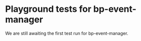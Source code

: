 # Playground tests for bp-event-manager
We are still awaiting the first test run for bp-event-manager.
